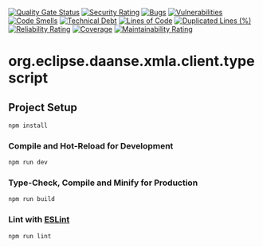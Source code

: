 [![Quality Gate Status](https://sonarcloud.io/api/project_badges/measure?project=xmla-services_org.eclipse.daanse.xmla.client.typescript&metric=alert_status)](https://sonarcloud.io/summary/new_code?id=xmla-services_org.eclipse.daanse.xmla.client.typescript)
[![Security Rating](https://sonarcloud.io/api/project_badges/measure?project=xmla-services_org.eclipse.daanse.xmla.client.typescript&metric=security_rating)](https://sonarcloud.io/summary/new_code?id=xmla-services_org.eclipse.daanse.xmla.client.typescript)
[![Bugs](https://sonarcloud.io/api/project_badges/measure?project=xmla-services_org.eclipse.daanse.xmla.client.typescript&metric=bugs)](https://sonarcloud.io/summary/new_code?id=xmla-services_org.eclipse.daanse.xmla.client.typescript)
[![Vulnerabilities](https://sonarcloud.io/api/project_badges/measure?project=xmla-services_org.eclipse.daanse.xmla.client.typescript&metric=vulnerabilities)](https://sonarcloud.io/summary/new_code?id=xmla-services_org.eclipse.daanse.xmla.client.typescript)
[![Code Smells](https://sonarcloud.io/api/project_badges/measure?project=xmla-services_org.eclipse.daanse.xmla.client.typescript&metric=code_smells)](https://sonarcloud.io/summary/new_code?id=xmla-services_org.eclipse.daanse.xmla.client.typescript)
[![Technical Debt](https://sonarcloud.io/api/project_badges/measure?project=xmla-services_org.eclipse.daanse.xmla.client.typescript&metric=sqale_index)](https://sonarcloud.io/summary/new_code?id=xmla-services_org.eclipse.daanse.xmla.client.typescript)
[![Lines of Code](https://sonarcloud.io/api/project_badges/measure?project=xmla-services_org.eclipse.daanse.xmla.client.typescript&metric=ncloc)](https://sonarcloud.io/summary/new_code?id=xmla-services_org.eclipse.daanse.xmla.client.typescript)
[![Duplicated Lines (%)](https://sonarcloud.io/api/project_badges/measure?project=xmla-services_org.eclipse.daanse.xmla.client.typescript&metric=duplicated_lines_density)](https://sonarcloud.io/summary/new_code?id=xmla-services_org.eclipse.daanse.xmla.client.typescript)
[![Reliability Rating](https://sonarcloud.io/api/project_badges/measure?project=xmla-services_org.eclipse.daanse.xmla.client.typescript&metric=reliability_rating)](https://sonarcloud.io/summary/new_code?id=xmla-services_org.eclipse.daanse.xmla.client.typescript)
[![Coverage](https://sonarcloud.io/api/project_badges/measure?project=xmla-services_org.eclipse.daanse.xmla.client.typescript&metric=coverage)](https://sonarcloud.io/summary/new_code?id=xmla-services_org.eclipse.daanse.xmla.client.typescript)
[![Maintainability Rating](https://sonarcloud.io/api/project_badges/measure?project=xmla-services_org.eclipse.daanse.xmla.client.typescript&metric=sqale_rating)](https://sonarcloud.io/summary/new_code?id=xmla-services_org.eclipse.daanse.xmla.client.typescript)



# org.eclipse.daanse.xmla.client.typescript

## Project Setup

```sh
npm install
```

### Compile and Hot-Reload for Development

```sh
npm run dev
```

### Type-Check, Compile and Minify for Production

```sh
npm run build
```

### Lint with [ESLint](https://eslint.org/)

```sh
npm run lint
```
